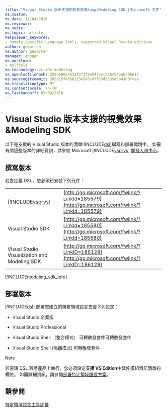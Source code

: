 ```yaml
---
title: "Visual Studio 版本支援的視覺效果&amp;Modeling SDK |Microsoft 文件"
ms.custom: 
ms.date: 11/04/2016
ms.reviewer: 
ms.suite: 
ms.topic: article
helpviewer_keywords:
- Domain-Specific Language Tools, supported Visual Studio editions
author: gewarren
ms.author: gewarren
manager: ghogen
ms.workload:
- multiple
ms.technology: vs-ide-modeling
ms.openlocfilehash: 359bb9864532f2f3fbeb4fecca28c54ea0a96e17
ms.sourcegitcommit: 205d15f4558315e585c67f33d5335d5b41d0fcea
ms.translationtype: MT
ms.contentlocale: zh-TW
ms.lasthandoff: 02/09/2018
---
```

# <a name="supported-visual-studio-editions-for-visualization-amp-modeling-sdk"></a>Visual Studio 版本支援的視覺效果&amp;Modeling SDK
以下是支援的 Visual Studio 版本的清單[!INCLUDE[dsl](../modeling/includes/dsl_md.md)]編寫和部署環境中。 如需有關這些版本的詳細資訊，請參閱 Microsoft [!INCLUDE[vsprvs](../code-quality/includes/vsprvs_md.md)] [開發人員中心](http://go.microsoft.com/fwlink/?LinkId=75628)。  
  
## <a name="authoring-edition"></a>撰寫版本  
 若要定義 DSL，您必須已安裝下列元件：  
  
|||  
|-|-|  
|[!INCLUDE[vsprvs](../code-quality/includes/vsprvs_md.md)]|[http://go.microsoft.com/fwlink/?LinkId=185579](http://go.microsoft.com/fwlink/?LinkId=185579)|  
|Visual Studio SDK|[http://go.microsoft.com/fwlink/?LinkId=185580](http://go.microsoft.com/fwlink/?LinkId=185580)|  
|Visual Studio Visualization and Modeling SDK|[http://go.microsoft.com/fwlink/?LinkID=186128](http://go.microsoft.com/fwlink/?LinkID=186128)|  

[!INCLUDE[modeling_sdk_info](includes/modeling_sdk_info.md)]
  
## <a name="deployment-editions"></a>部署版本  
 [!INCLUDE[dsl](../modeling/includes/dsl_md.md)] 部署您建立的特定領域語言支援下列設定：  
  
-   Visual Studio 企業版  
  
-   Visual Studio Professional  
  
-   Visual Studio Shell （整合模式） 可轉散發套件可轉散發套件  
  
-   Visual Studio Shell (隔離模式) 可轉散發套件  
  
> [!NOTE]
>  若要讓 DSL 殼層產品上執行，您必須設定**支援 VS Edition**中延伸模組資訊清單的欄位。 如需詳細資訊，請參閱[部署特定領域語言方案](../modeling/deploying-domain-specific-language-solutions.md)。  
  
## <a name="see-also"></a>請參閱  
 [特定領域語言工具詞彙](http://msdn.microsoft.com/ca5e84cb-a315-465c-be24-76aa3df276aa)
